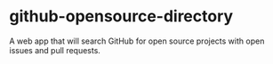 # github-opensource-directory
A  web app that will search GitHub for open source projects with open issues and pull requests.
